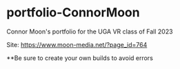 # portfolio-ConnorMoon
Connor Moon's portfolio for the UGA VR class of Fall 2023

Site: https://www.moon-media.net/?page_id=764


**Be sure to create your own builds to avoid errors
